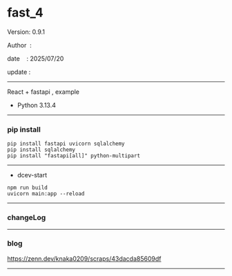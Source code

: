 # fast_4

 Version: 0.9.1

 Author  :

 date    : 2025/07/20

 update :

***

React + fastapi , example

* Python 3.13.4

***
### pip install

```
pip install fastapi uvicorn sqlalchemy
pip install sqlalchemy
pip install "fastapi[all]" python-multipart
```
***
* dcev-start

```
npm run build
uvicorn main:app --reload
```

***
### changeLog

***
### blog

https://zenn.dev/knaka0209/scraps/43dacda85609df

***

